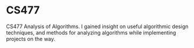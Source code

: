 # CS477
 CS477 Analysis of Algorithms. I gained insight on useful algorithmic design techniques, and methods for analyzing algorithms while implementing projects on the way.

